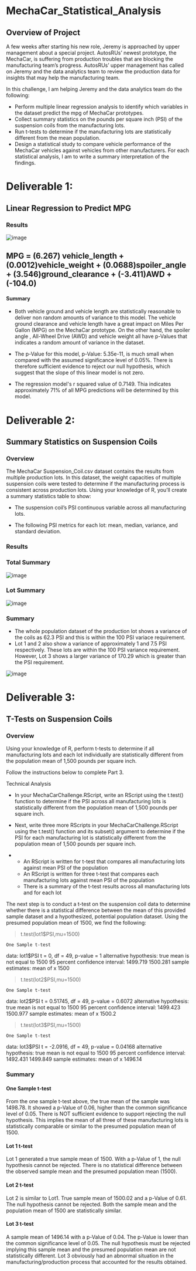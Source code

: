 # MechaCar_Statistical_Analysis
## Overview of Project

A few weeks after starting his new role, Jeremy is approached by upper management about a special project. AutosRUs’ newest prototype, the MechaCar, is suffering from production troubles that are blocking the manufacturing team’s progress. AutosRUs’ upper management has called on Jeremy and the data analytics team to review the production data for insights that may help the manufacturing team.

In this challenge, I am helping Jeremy and the data analytics team do the following:

- Perform multiple linear regression analysis to identify which variables in the dataset predict the mpg of MechaCar prototypes.
- Collect summary statistics on the pounds per square inch (PSI) of the suspension coils from the manufacturing lots.
- Run t-tests to determine if the manufacturing lots are statistically different from the mean population.
- Design a statistical study to compare vehicle performance of the MechaCar vehicles against vehicles from other manufacturers. For each statistical analysis, I am to  write a summary interpretation of the findings.

# Deliverable 1:
## Linear Regression to Predict MPG
### Results

![image](https://github.com/ras52017/MechaCar_Statistical_Analysis/blob/main/Images/linear%20regression%20model..jpg)

## MPG = (6.267) vehicle_length + (0.0012)vehicle_weight + (0.0688)spoiler_angle + (3.546)ground_clearance + (-3.411)AWD + (-104.0)

#### Summary

- Both vehicle ground and vehicle length are statistically reasonable to deliver non random amounts of variance to this model. The vehicle ground clearance and vehicle length have a great impact on Miles Per Gallon (MPG) on the MechaCar prototype. On the other hand, the spoiler angle , All-Wheel Drive (AWD) and vehicle weight all have p-Values that indicates a random amount of variance in the dataset.

- The p-Value for this model, p-Value: 5.35e-11, is much small when compared with the assumed significance level of 0.05%. There is therefore sufficient evidence to reject our null hypothesis, which suggest that the slope of this linear model is not zero.

- The regression model's r squared value  of 0.7149. Thia indicates approximately 71% of all MPG predictions will be determined by this model.


# Deliverable 2:
## Summary Statistics on Suspension Coils
### Overview
The MechaCar Suspension_Coil.csv dataset contains the results from multiple production lots. In this dataset, the weight capacities of multiple suspension coils were tested to determine if the manufacturing process is consistent across production lots. Using your knowledge of R, you’ll create a summary statistics table to show:

- The suspension coil’s PSI continuous variable across all manufacturing lots.

- The following PSI metrics for each lot: mean, median, variance, and standard deviation.

### Results

### Total Summary

![image](https://github.com/ras52017/MechaCar_Statistical_Analysis/blob/main/Images/total_summary.jpg)

### Lot Summary

![image](https://github.com/ras52017/MechaCar_Statistical_Analysis/blob/main/Images/lot_summary.jpg)


### Summary

- The whole population dataset of the production lot shows a variance of the coils as 62.3 PSI and this is within the 100 PSI variace requirement.
- Lot 1 and 2 also show a variance of approximately 1 and 7.5 PSI respectively. These lots are within the 100 PSI  variance requirement. However, Lot 3 shows a larger variance of 170.29 which is greater than the PSI requirement.

![image](https://github.com/ras52017/MechaCar_Statistical_Analysis/blob/main/Images/PSI%20each%20indicdiual%20Lot.jpg)


# Deliverable 3:
## T-Tests on Suspension Coils
### Overview

Using your knowledge of R, perform t-tests to determine if all manufacturing lots and each lot individually are statistically different from the population mean of 1,500 pounds per square inch.

Follow the instructions below to complete Part 3.

Technical Analysis
- In your MechaCarChallenge.RScript, write an RScript using the t.test() function to determine if the PSI across all manufacturing lots is statistically different from the population mean of 1,500 pounds per square inch.

- Next, write three more RScripts in your MechaCarChallenge.RScript using the t.test() function and its subset() argument to determine if the PSI for each manufacturing lot is statistically different from the population mean of 1,500 pounds per square inch.
- 
    - An RScript is written for t-test that compares all manufacturing lots against mean PSI of the population
    - An RScript is written for three t-test that compares each manufacturing lots against mean PSI of the population
    - There is a summary of the t-test results across all manufacturing lots and for each lot
    
The next step is to conduct a t-test on the suspension coil data to determine whether there is a statistical difference between the mean of this provided sample dataset and a hypothesized, potential population dataset. Using the presumed population mean of 1500, we find the following:

 
> t.test(lot1$PSI,mu=1500)

	One Sample t-test

data:  lot1$PSI
t = 0, df = 49, p-value = 1
alternative hypothesis: true mean is not equal to 1500
95 percent confidence interval:
 1499.719 1500.281
sample estimates:
mean of x 
     1500 

> t.test(lot2$PSI,mu=1500)

	One Sample t-test

data:  lot2$PSI
t = 0.51745, df = 49, p-value = 0.6072
alternative hypothesis: true mean is not equal to 1500
95 percent confidence interval:
 1499.423 1500.977
sample estimates:
mean of x 
   1500.2 

> t.test(lot3$PSI,mu=1500)

	One Sample t-test

data:  lot3$PSI
t = -2.0916, df = 49, p-value = 0.04168
alternative hypothesis: true mean is not equal to 1500
95 percent confidence interval:
 1492.431 1499.849
sample estimates:
mean of x 
  1496.14 

### Summary

#### One Sample t-test
From the one sample t-test above, the true mean of the sample was 1498.78. It showed a p-Value of 0.06, higher than the common significance level of 0.05. There is NOT sufficient evidence to support rejecting the null hypothesis. This implies the mean of all three of these manufacturing lots is statistically comparable or similar to the presumed population mean of 1500.

#### Lot 1 t-test
Lot 1 generated a true sample mean of 1500. With a p-Value of 1, the null hypothesis cannot be rejected. There is no statistical difference between the observed sample mean and the presumed population mean (1500).

#### Lot 2 t-test
Lot 2 is similar to Lot1. True sample mean of 1500.02 and a p-Value of 0.61. The null hypothesis cannot be rejected. Both the sample mean and the population mean of 1500 are statistically similar.

#### Lot 3 t-test
A sample mean of 1496.14 with a p-Value of 0.04. The p-Value is lower than the common significance level of 0.05. The null hypothesis must be rejected implying this sample mean and the presumed population mean are not statistically different. Lot 3 obviously had an abnormal situation in the manufacturing/production process that accounted for the results obtained.
    
